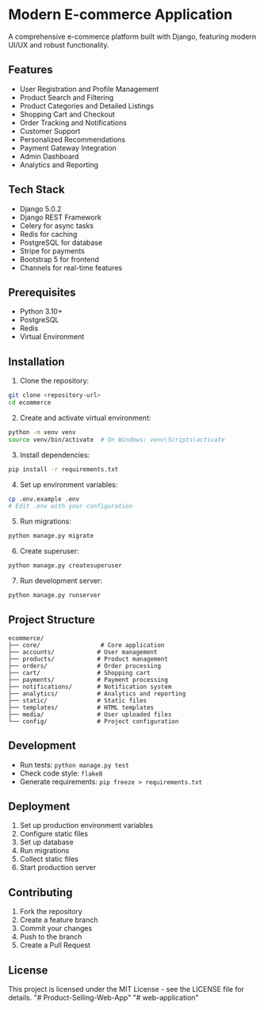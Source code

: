 # Modern E-commerce Application

A comprehensive e-commerce platform built with Django, featuring modern UI/UX and robust functionality.

## Features

- User Registration and Profile Management
- Product Search and Filtering
- Product Categories and Detailed Listings
- Shopping Cart and Checkout
- Order Tracking and Notifications
- Customer Support
- Personalized Recommendations
- Payment Gateway Integration
- Admin Dashboard
- Analytics and Reporting

## Tech Stack

- Django 5.0.2
- Django REST Framework
- Celery for async tasks
- Redis for caching
- PostgreSQL for database
- Stripe for payments
- Bootstrap 5 for frontend
- Channels for real-time features

## Prerequisites

- Python 3.10+
- PostgreSQL
- Redis
- Virtual Environment

## Installation

1. Clone the repository:
```bash
git clone <repository-url>
cd ecommerce
```

2. Create and activate virtual environment:
```bash
python -m venv venv
source venv/bin/activate  # On Windows: venv\Scripts\activate
```

3. Install dependencies:
```bash
pip install -r requirements.txt
```

4. Set up environment variables:
```bash
cp .env.example .env
# Edit .env with your configuration
```

5. Run migrations:
```bash
python manage.py migrate
```

6. Create superuser:
```bash
python manage.py createsuperuser
```

7. Run development server:
```bash
python manage.py runserver
```

## Project Structure

```
ecommerce/
├── core/                 # Core application
├── accounts/            # User management
├── products/            # Product management
├── orders/              # Order processing
├── cart/                # Shopping cart
├── payments/            # Payment processing
├── notifications/       # Notification system
├── analytics/           # Analytics and reporting
├── static/              # Static files
├── templates/           # HTML templates
├── media/               # User uploaded files
└── config/              # Project configuration
```

## Development

- Run tests: `python manage.py test`
- Check code style: `flake8`
- Generate requirements: `pip freeze > requirements.txt`

## Deployment

1. Set up production environment variables
2. Configure static files
3. Set up database
4. Run migrations
5. Collect static files
6. Start production server

## Contributing

1. Fork the repository
2. Create a feature branch
3. Commit your changes
4. Push to the branch
5. Create a Pull Request

## License

This project is licensed under the MIT License - see the LICENSE file for details. "# Product-Selling-Web-App" 
"# web-application" 
